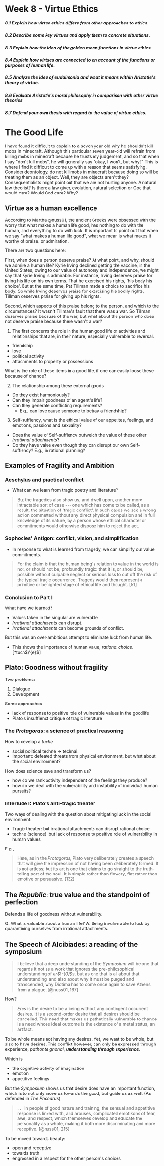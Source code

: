 # Week 8 - Virtue Ethics

##### 8.1 Explain how virtue ethics differs from other approaches to ethics.

##### 8.2 Describe some key virtues and apply them to concrete situations.

##### 8.3 Explain how the idea of the golden mean functions in virtue ethics.

##### 8.4 Explain how virtues are connected to an account of the functions or purposes of human life.

##### 8.5 Analyze the idea of eudaimonia and what it means within Aristotle's theory of virtue.

##### 8.6 Evaluate Aristotle's moral philosophy in comparison with other virtue theories.

##### 8.7 Defend your own thesis with regard to the value of virtue ethics.

# The Good Life

I have found it difficult to explain to a seven year old why he shouldn't kill mobs in minecraft. Although this particular seven year-old will refrain from killing mobs in minecraft because he trusts my judgement, and so that when I say "don't kill mobs", he will generally say "okay, I won't, but why?" This is where I find it difficult to come up with a reason that seems satisfying. Consider deontology: do not kill mobs in minecraft because doing so will be treating them as an object. Well, they are objects aren't they? Consequentialists might point out that we are not hurting anyone. A natural law theorist? Is there a law giver, evolution, natural selection or God that would care? Would God care? Why?

## Virtue as a human excellence

According to Martha @nuss01, the ancient Greeks were obsessed with the worry that what makes a human life good, has nothing to do with the human, and everything to do with luck. It is important to point out that when we say "what makes a human life good", what we mean is what makes it worthy of praise, or admiration.

There are two questions here:

First, when does a person deserve praise? At what point, and why, should we admire a human life? Kyrie Irving declined getting the vaccine, in the United States, owing to our value of autonomy and independence, we might say that Kyrie Irving is admirable. For instance, Irving deserves praise for living his life on his own terms. That he exercised his rights, 'his body his choice'. But at the same time, Pat Tillman made a choice to sacrifice his body. So while Irving deserves praise for exercising his bodily rights, Tillman deserves praise for giving up his rights.

Second, which aspects of this praise belong to the person, and which to the circumstances? It wasn't Tillman's fault that there was a war. So Tillman deserves praise because of the war, but what about the person who does not deserve praise because there wasn't a war?

1. The first concerns the role in the human good life of activities and relationships that are, in their nature, especially vulnerable to reversal.

* friendship
* love
* political activity
* attachments to property or possessions

What is the role of these items in a good life, if one can easily loose these because of chance?

2. The relationship among these external goods

* Do they exist harmoniously?
* Can they impair goodness of an agent's life?
* Can they generate conflicting requirements?
  * E.g., can love cause someone to betray a friendship?

3. Self-suffiency, what is the ethical value of our appetites, feelings, and emotions, passions and sexuality?

* Does the value of Self-suffiency outweigh the value of these other *irrational attachments*?
* Do they have value even though they can disrupt our own Self-suffiency? E.g., in rational planning?

## Examples of Fragility and Ambition

### Aeschylus and practical conflict

* What can we learn from tragic poetry and literature?

> But the tragedies also show us, and dwell upon, another more intractable sort of case --- one which has come to be called, as a result, the situation of 'tragic conflict'. In such cases we see a wrong action commetted without any direct physical compulsion and in full knowledge of its nature, by a person whose ethical character or commitments would otherwise dispose him to reject the act.

### Sophocles' Antigon: conflict, vision, and simplification

* In response to what is learned from tragedy, we can simplify our value commitments.

> For the claim is that the human being's relation to value in the world is not, or should not be, profoundly tragic: that it is, or should be, possible without culpable neglect or serious loss to cut off the risk of the typical tragic occurrence. Tragedy would then represent a primitive or benighted stage of ethical life and thought. [51]

### Conclusion to Part I

What have we learned?

* Values taken in the singular are vulnerable
* *Irrational attachments* can disrupt.
* *Irrational attachments* can become grounds of conflict.

But this was an over-ambitious attempt to eliminate luck from human life.

* This shows the importance of human value, *rational choice*. [*tuch$\'{e}$]

## Plato: Goodness without fragility

Two problems:

1. Dialogue
2. Development

Some approaches

* lack of response to positive role of vulnerable values in the goodlife
* Plato's insuffienct critique of tragic literature

### The *Protagoras*: a science of practical reasoning

How to develop a *tuche*

* social political techne $\rightarrow$ technai.
* Important: defeated threats from physical environment, but what about the social environment?

How does science save and transform us?

* how do we rank activity independent of the feelings they produce?
* how do we deal with the vulnerability and instability of individual human pursuits?

### Interlude I: Plato's anti-tragic theater

Two ways of dealing with the question about mitigating luck in the social environment:

* Tragic theater: but irrational attachments can disrupt rational choice
* techne (science): but lack of response to positive role of vulnerability in human values

E.g.,

> Here, as in the *Protagoras*, Plato very deliberately creates a speech that will give the impression of not having been deliberately formed. It is not artless; but its art is one that claims to go straight to the truth-telling part of the soul. It is simple rather than flowery, flat rather than emotive or persuasive. [132]

## The *Republic*: true value and the standpoint of perfection

Defends a life of goodness without vulnerability.

Q: What is valuable about a human life?
A: Being invulnerable to luck by quarantining ourselves from irrational attachments.

## The Speech of Alcibiades: a reading of the symposium

> I believe that a deep understanding of the *Symposium* will be one that regards it not as a work that ignores the pre-philosophical understanding of *er$\-{0}$s*, but as one that is all about that understanding, and also about why it must be purged and transcended, why Diotima has to come once again to save Athens from a plague. [@nuss01, 167]

How?

> *Eros* is the desire to be a being without any contingent occurrent desires. It is a second-order desire that all desires should be cancelled. This need that makes us pathetically vulnerable to chance is a need whose ideal outcome is the existence of a metal status, an artifact.

To be whole means not having any desires. Yet, we want to be whole, but also to have desires. This conflict however, can only be expressed through experience, *pathonta gnonai*, ***understanding through experience***.

Which is:

* the cognitive activity of imagination
* emotion
* appetitive feelings

But the *Symposium* shows us that desire does have an important function, which is to not only move us towards the good, but guide us as well. (As defended in *The Phaedrus*)

> . . . in people of good nature and training, the sensual and appetitive response is linked with, and arouses, complicated emotikons of fear, awe, and respect, which themselves develop and educate the personality as a whole, making it both more discriminating and more receptive. [@nuss01, 215]

To be moved towards beauty:

* open and receptive
* towards truth
* engrossed in a respect for the other person's choices
